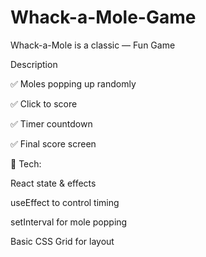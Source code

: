 # Whack-a-Mole-Game
Whack-a-Mole is a classic — Fun Game

Description

✅ Moles popping up randomly

✅ Click to score

✅ Timer countdown

✅ Final score screen

🧩 Tech:

React state & effects

useEffect to control timing

setInterval for mole popping

Basic CSS Grid for layout
